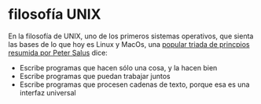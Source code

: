 # filosofía UNIX

En la filosofía de UNIX, uno de los primeros sistemas operativos, que sienta las bases de lo que hoy es Linux y MacOs, una [popular triada de princpios resumida por Peter Salus](https://en.wikipedia.org/wiki/Unix_philosophy) dice:

* Escribe programas que hacen sólo una cosa, y la hacen bien
* Escribe programas que puedan trabajar juntos
* Escribe programas que procesen cadenas de texto, porque esa es una interfaz universal
